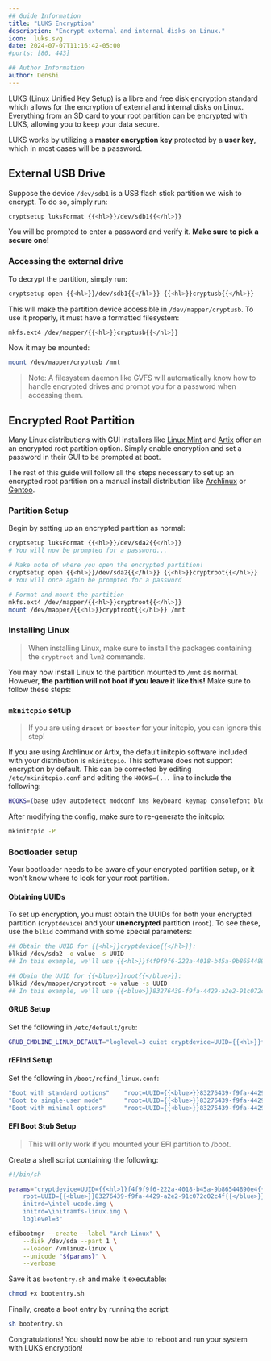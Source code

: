 ```yaml
---
## Guide Information
title: "LUKS Encryption"
description: "Encrypt external and internal disks on Linux."
icon:  luks.svg
date: 2024-07-07T11:16:42-05:00
#ports: [80, 443]

## Author Information
author: Denshi
---
```


LUKS (Linux Unified Key Setup) is a libre and free disk encryption standard which allows for the encryption of external and internal disks on Linux. Everything from an SD card to your root partition can be encrypted with LUKS, allowing you to keep your data secure.

LUKS works by utilizing a **master encryption key** protected by a **user key**, which in most cases will be a password.

## External USB Drive

Suppose the device `/dev/sdb1` is a USB flash stick partition we wish to encrypt. To do so, simply run:

```sh
cryptsetup luksFormat {{<hl>}}/dev/sdb1{{</hl>}}
```

You will be prompted to enter a password and verify it. **Make sure to pick a secure one!**

### Accessing the external drive

To decrypt the partition, simply run:

```sh
cryptsetup open {{<hl>}}/dev/sdb1{{</hl>}} {{<hl>}}cryptusb{{</hl>}}
```

This will make the partition device accessible in `/dev/mapper/cryptusb`. To use it properly, it must have a formatted filesystem:

```sh
mkfs.ext4 /dev/mapper/{{<hl>}}cryptusb{{</hl>}}
```

Now it may be mounted:
```sh
mount /dev/mapper/cryptusb /mnt
```

> Note: A filesystem daemon like GVFS will automatically know how to handle encrypted drives and prompt you for a password when accessing them.

## Encrypted Root Partition

Many Linux distributions with GUI installers like [Linux Mint](https://linuxmint.com/) and [Artix](https://artixlinux.org/) offer an an encrypted root partition option. Simply enable encryption and set a password in their GUI to be prompted at boot.

The rest of this guide will follow all the steps necessary to set up an encrypted root partition on a manual install distribution like [Archlinux](https://archlinux.org) or [Gentoo](https://gentoo.org).

### Partition Setup

Begin by setting up an encrypted partition as normal:

```sh
cryptsetup luksFormat {{<hl>}}/dev/sda2{{</hl>}}
# You will now be prompted for a password...

# Make note of where you open the encrypted partition!
cryptsetup open {{<hl>}}/dev/sda2{{</hl>}} {{<hl>}}cryptroot{{</hl>}}
# You will once again be prompted for a password

# Format and mount the partition
mkfs.ext4 /dev/mapper/{{<hl>}}cryptroot{{</hl>}}
mount /dev/mapper/{{<hl>}}cryptroot{{</hl>}} /mnt
```

### Installing Linux

> When installing Linux, make sure to install the packages containing the `cryptroot` and `lvm2` commands.

You may now install Linux to the partition mounted to `/mnt` as normal. However, **the partition will not boot if you leave it like this!** Make sure to follow these steps:

### `mknitcpio` setup

> If you are using **`dracut`** or **`booster`** for your initcpio, you can ignore this step!

If you are using Archlinux or Artix, the default initcpio software included with your distribution is `mkinitcpio`. This software does not support encryption by default. This can be corrected by editing `/etc/mkinitcpio.conf` and editing the `HOOKS=(...` line to include the following:

```sh
HOOKS=(base udev autodetect modconf kms keyboard keymap consolefont block {{<hl>}}encrypt{{</hl>}} {{<hl>}}lvm2{{</hl>}} filesystems fsck)
```

After modifying the config, make sure to re-generate the initcpio:

```sh
mkinitcpio -P
```

### Bootloader setup

Your bootloader needs to be aware of your encrypted partition setup, or it won't know where to look for your root partition.

#### Obtaining UUIDs

To set up encryption, you must obtain the UUIDs for both your encrypted partition (`cryptdevice`) and your **unencrypted** partition (`root`). To see these, use the `blkid` command with some special parameters:

```sh
## Obtain the UUID for {{<hl>}}cryptdevice{{</hl>}}:
blkid /dev/sda2 -o value -s UUID
## In this example, we'll use {{<hl>}}f4f9f9f6-222a-4018-b45a-9b86544890e4{{</hl>}}

## Obain the UUID for {{<blue>}}root{{</blue>}}:
blkid /dev/mapper/cryptroot -o value -s UUID
## In this example, we'll use {{<blue>}}83276439-f9fa-4429-a2e2-91c072c02c4f{{</blue>}}
```

#### GRUB Setup

Set the following in `/etc/default/grub`:

```sh
GRUB_CMDLINE_LINUX_DEFAULT="loglevel=3 quiet cryptdevice=UUID={{<hl>}}f4f9f9f6-222a-4018-b45a-9b86544890e4{{</hl>}}:cryptroot root=UUID={{<blue>}}83276439-f9fa-4429-a2e2-91c072c02c4f{{</blue>}}"
```

#### rEFInd Setup

Set the following in `/boot/refind_linux.conf`:
```sh
"Boot with standard options"    "root=UUID={{<blue>}}83276439-f9fa-4429-a2e2-91c072c02c4f{{</blue>}} ro cryptdevice=UUID={{<hl>}}f4f9f9f6-222a-4018-b45a-9b86544890e4{{</hl>}}:cryptroot:allow-discards loglevel=3"
"Boot to single-user mode"      "root=UUID={{<blue>}}83276439-f9fa-4429-a2e2-91c072c02c4f{{</blue>}} ro cryptdevice=UUID={{<hl>}}f4f9f9f6-222a-4018-b45a-9b86544890e4{{</hl>}}:cryptroot:allow-discards quiet single"
"Boot with minimal options"     "root=UUID={{<blue>}}83276439-f9fa-4429-a2e2-91c072c02c4f{{</blue>}} ro cryptdevice=UUID={{<hl>}}f4f9f9f6-222a-4018-b45a-9b86544890e4{{</hl>}}:cryptroot:allow-discards
```

#### EFI Boot Stub Setup

> This will only work if you mounted your EFI partition to /boot.

Create a shell script containing the following:
```sh
#!/bin/sh

params="cryptdevice=UUID={{<hl>}}f4f9f9f6-222a-4018-b45a-9b86544890e4{{</hl>}}:cryptroot \
    root=UUID={{<blue>}}83276439-f9fa-4429-a2e2-91c072c02c4f{{</blue>}} rootfstype=ext4 rw \
    initrd=\intel-ucode.img \
    initrd=\initramfs-linux.img \
    loglevel=3"

efibootmgr --create --label "Arch Linux" \
    --disk /dev/sda --part 1 \
    --loader /vmlinuz-linux \
    --unicode "${params}" \
    --verbose
```
Save it as `bootentry.sh` and make it executable:

```sh
chmod +x bootentry.sh
```

Finally, create a boot entry by running the script:

```sh
sh bootentry.sh
```

Congratulations! You should now be able to reboot and run your system with LUKS encryption!
